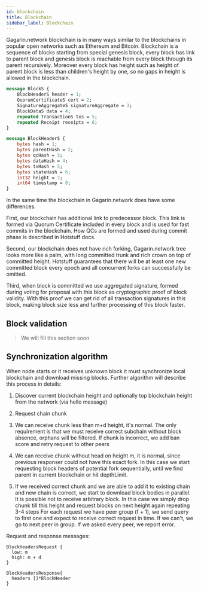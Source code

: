 ```yaml
---
id: blockchain
title: Blockchain 
sidebar_label: Blockchain
---
```


Gagarin.network blockchain is in many ways similar to the blockchains in popular open networks such as Ethereum and Bitcoin. Blockchain is a sequence of blocks starting from special genesis block, every block has link to parent block and genesis block is reachable from every block through its parent recursively. Moreover every block has height such as height of parent block is less than children's height by one, so no gaps in height is allowed in  the blockchain. 

```proto
message BlockS {
    BlockHeaderS header = 1;
    QuorumCertificateS cert = 2;
    SignatureAggregateS signatureAggregate = 3;
    BlockDataS data = 4;
    repeated TransactionS txs = 5;
    repeated Receipt receipts = 6;
}

message BlockHeaderS {
    bytes hash = 1;
    bytes parentHash = 2;
    bytes qcHash = 3;
    bytes dataHash = 4;
    bytes txHash = 5;
    bytes stateHash = 6;
    int32 height = 7;
    int64 timestamp = 8;
}
```

In the same time the blockchain in Gagarin.network does have some differences. 

First, our blockchain has additional link to predecessor block. This link is formed via Quorum Certificate included in every block and is used for fast commits in the blockchain. How QCs are formed and used during commit phase is described in Hotstuff docs. 

Second, our blockchain does not have rich forking, Gagarin.network tree looks more like a palm, with long committed trunk and rich crown on top of committed height. Hotstuff guarantees that there will be at least one new committed block every epoch and all concurrent forks can successfully be omitted. 

Third, when block is committed we use aggregated signature, formed during voting for proposal with this block as cryptographic proof of block validity. With this proof we can get rid of all transaction signatures in this block, making block size less and further processing of this block faster.      

## Block validation 
>We will fill this section soon


## Synchronization algorithm
When node starts or it receives unknown block it must synchronize local blockchain and download missing blocks.
Further algorithm will describe this process in details:

1. Discover current blockchain height and optionally top blockchain height from the network (via hello message)

2. Request chain chunk

3. We can receive chunk less than m+d height, it's normal. The only requirement is that we must receive correct subchain without block absence, orphans will be filtered.
If chunk is incorrect, we add ban score and retry request to other peers

4. We can receive chunk without head on height m, it is normal, since previous responser could not have this exact fork. In this case we start requesting block headers of potential fork sequentially, until we find parent in current blockchain or hit depthLimit.

5. If we received correct chunk and we are able to add it to existing chain and new chain is correct, we start to download block bodies in parallel.
It is possible not to receive arbitrary block. In this case we simply drop chunk till this height and request blocks on next height again repeating 3-4 steps
For each request we have peer group (f + 1), we send query to first one and expect to receive correct request in time. If we can't, we go to next peer in group. If we asked every peer, we report error.

Request and response messages:
```golang
BlockHeadersRequest {
  low: m
  high: m + d
}
```
```golang
BlockHeadersResponse{
  headers []*BlockHeader
}
```
